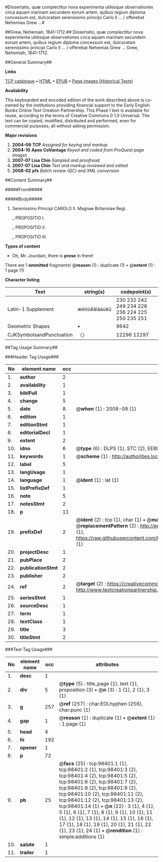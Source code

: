 #Dissertatio, quæ complectitur nova experimenta utilesque observationes circa aquam marinam secundem eorum artem, quibus regium diploma concessum est, dulcoratam serenissimo principi Carlo II ... / offerebat Nehemias Grew ...#

##Grew, Nehemiah, 1641-1712.##
Dissertatio, quæ complectitur nova experimenta utilesque observationes circa aquam marinam secundem eorum artem, quibus regium diploma concessum est, dulcoratam serenissimo principi Carlo II ... / offerebat Nehemias Grew ...
Grew, Nehemiah, 1641-1712.

##General Summary##

**Links**

[TCP catalogue](http://www.ota.ox.ac.uk/tcp/)  • 
[HTML](http://tei.it.ox.ac.uk/tcp/Texts-HTML/free/A42/A42103.html)  • 
[EPUB](http://tei.it.ox.ac.uk/tcp/Texts-EPUB/free/A42/A42103.epub) • 
[Page images (Historical Texts)](https://data.historicaltexts.jisc.ac.uk/view?pubId=eebo-13194892e&pageId=eebo-13194892e-98401-1)

**Availability**

This keyboarded and encoded edition of the
	       work described above is co-owned by the institutions
	       providing financial support to the Early English Books
	       Online Text Creation Partnership. This Phase I text is
	       available for reuse, according to the terms of Creative
	       Commons 0 1.0 Universal. The text can be copied,
	       modified, distributed and performed, even for
	       commercial purposes, all without asking permission.

**Major revisions**

1. __2004-09__ __TCP__ *Assigned for keying and markup*
1. __2004-10__ __Apex CoVantage__ *Keyed and coded from ProQuest page images*
1. __2007-07__ __Lisa Chin__ *Sampled and proofread*
1. __2007-07__ __Lisa Chin__ *Text and markup reviewed and edited*
1. __2008-02__ __pfs__ *Batch review (QC) and XML conversion*

##Content Summary##

#####Front#####

#####Body#####

1. Serenissimo Principi CAROLO II. Magnae Britanniae Regi.

    _ PROPOSITIO I.

    _ PROPOSITIO II.

    _ PROPOSITIO III.

**Types of content**

  * Oh, Mr. Jourdain, there is **prose** in there!

There are 1 **ommitted** fragments! 
 @__reason__ (1) : duplicate (1)  •  @__extent__ (1) : 1 page (1)

**Character listing**


|Text|string(s)|codepoint(s)|
|---|---|---|
|Latin-1 Supplement|æèòùêâìàáúëû|230 232 242 249 234 226 236 224 225 250 235 251|
|Geometric Shapes|▪|9642|
|CJKSymbolsandPunctuation|〈〉|12296 12297|

##Tag Usage Summary##

###Header Tag Usage###

|No|element name|occ|attributes|
|---|---|---|---|
|1.|__author__|2||
|2.|__availability__|1||
|3.|__biblFull__|1||
|4.|__change__|5||
|5.|__date__|8| @__when__ (1) : 2008-09 (1)|
|6.|__edition__|1||
|7.|__editionStmt__|1||
|8.|__editorialDecl__|1||
|9.|__extent__|2||
|10.|__idno__|6| @__type__ (6) : DLPS (1), STC (2), EEBO-CITATION (1), OCLC (1), VID (1)|
|11.|__keywords__|1| @__scheme__ (1) : http://authorities.loc.gov/ (1)|
|12.|__label__|5||
|13.|__langUsage__|1||
|14.|__language__|1| @__ident__ (1) : lat (1)|
|15.|__listPrefixDef__|1||
|16.|__note__|5||
|17.|__notesStmt__|2||
|18.|__p__|11||
|19.|__prefixDef__|2| @__ident__ (2) : tcp (1), char (1)  •  @__matchPattern__ (2) : ([0-9\-]+):([0-9IVX]+) (1), (.+) (1)  •  @__replacementPattern__ (2) : http://eebo.chadwyck.com/downloadtiff?vid=$1&page=$2 (1), https://raw.githubusercontent.com/textcreationpartnership/Texts/master/tcpchars.xml#$1 (1)|
|20.|__projectDesc__|1||
|21.|__pubPlace__|2||
|22.|__publicationStmt__|2||
|23.|__publisher__|2||
|24.|__ref__|2| @__target__ (2) : https://creativecommons.org/publicdomain/zero/1.0/ (1), http://www.textcreationpartnership.org/docs/. (1)|
|25.|__seriesStmt__|1||
|26.|__sourceDesc__|1||
|27.|__term__|1||
|28.|__textClass__|1||
|29.|__title__|3||
|30.|__titleStmt__|2||


###Text Tag Usage###

|No|element name|occ|attributes|
|---|---|---|---|
|1.|__desc__|1||
|2.|__div__|5| @__type__ (5) : title_page (1), text (1), proposition (3)  •  @__n__ (3) : 1 (1), 2 (1), 3 (1)|
|3.|__g__|257| @__ref__ (257) : char:EOLhyphen (256), char:punc (1)|
|4.|__gap__|1| @__reason__ (1) : duplicate (1)  •  @__extent__ (1) : 1 page (1)|
|5.|__head__|4||
|6.|__hi__|192||
|7.|__opener__|1||
|8.|__p__|72||
|9.|__pb__|25| @__facs__ (25) : tcp:98401:1 (1), tcp:98401:2 (1), tcp:98401:3 (2), tcp:98401:4 (2), tcp:98401:5 (2), tcp:98401:6 (2), tcp:98401:7 (2), tcp:98401:8 (2), tcp:98401:9 (2), tcp:98401:10 (2), tcp:98401:11 (2), tcp:98401:12 (2), tcp:98401:13 (2), tcp:98401:14 (1)  •  @__n__ (22) : 3 (1), 4 (1), 5 (1), 6 (1), 7 (1), 8 (1), 9 (1), 10 (1), 11 (1), 12 (1), 13 (1), 14 (1), 15 (1), 16 (1), 17 (1), 18 (1), 19 (1), 20 (1), 21 (1), 22 (1), 23 (1), 24 (1)  •  @__rendition__ (1) : simple:additions (1)|
|10.|__salute__|1||
|11.|__trailer__|1||
